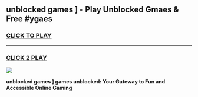 
## unblocked games ] - Play Unblocked Gmaes & Free #ygaes
<h3>
<a href="https://news.freeplayer.one?title=unblocked_games_]&ref=24F">CLICK TO PLAY</a></h3>
<hr>

<h3>
<a href="https://news.freeplayer.one?title=unblocked_games_]&ref=24F">CLICK 2 PLAY</a>
  
</h3>

<a href="https://news.freeplayer.one?title=unblocked_games_]&ref=24F/"><img src="https://clearcache.store/games.png"></a>


**unblocked games ] games unblocked: Your Gateway to Fun and Accessible Online Gaming**
